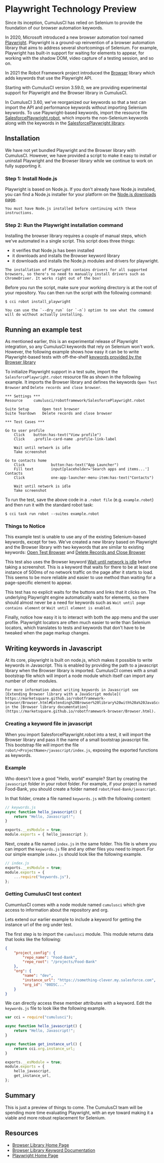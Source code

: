 # Playwright Technology Preview

Since its inception, CumulusCI has relied on Selenium to provide the
foundation of our browser automation keywords.

In 2020, Microsoft introduced a new browser automation tool named
[Playwright](https://playwright.dev/). Playwright is a ground-up
reinvention of a browser automation library that aims to address several
shortcomings of Selenium. For example, Playwright has built-in support
for waiting for elements to appear, for working with the shadow DOM,
video capture of a testing session, and so on.

In 2021 the Robot Framework project introduced the
[Browser](https://robotframework-browser.org/) library which adds
keywords that use the Playwright API.

Starting with CumulusCI version 3.59.0, we are providing experimental
support for Playwright and the Browser library in CumulusCI.

In CumulusCI 3.60, we've reorganized our keywords so that a test can
import the API and performance keywords without importing Selenium
keywords. To use Playwright-based keywords, import the resource file
[SalesforcePlaywright.robot](https://cumulusci.readthedocs.io/en/stable/Keywords.html#file-cumulusci/robotframework/SalesforcePlaywright.robot),
which imports the non-Selenium keywords along with the keywords in the
[SalesforcePlaywright
library](https://cumulusci.readthedocs.io/en/stable/Keywords.html#file-cumulusci.robotframework.SalesforcePlaywright).

## Installation

We have not yet bundled Playwright and the Browser library with
CumulusCI. However, we have provided a script to make it easy to install
or uninstall Playwright and the Browser library while we continue to
work on fully supporting it.

### Step 1: Install Node.js

Playwright is based on Node.js. If you don't already have Node.js
installed, you can find a Node.js installer for your platform on the
[Node.js downloads page](https://nodejs.org/en/download/).

```{important}
You must have Node.js installed before continuing with these
instructions.
```

### Step 2: Run the Playwright installation command

Installing the browser library requires a couple of manual steps, which
we've automated in a single script. This script does three things:

-   it verifies that Node.js has been installed
-   it downloads and installs the Browser keyword library
-   it downloads and installs the Node.js modules and drivers for
    playwright.

```{note}
The installation of Playwright contains drivers for all supported
browsers, so there's no need to manually install drivers such as
ChromeDriver. It works right out of the box!
```

Before you run the script, make sure your working directory is at the
root of your repository. You can then run the script with the following
command:

```console
$ cci robot install_playwright
```

```{tip}
You can use the `--dry_run` (or `-n`) option to see what the command
will do without actually installing.
```

## Running an example test

As mentioned earlier, this is an experimental release of Playwright
integration, so any CumulusCI keywords that rely on Selenium won't
work. However, the following example shows how easy it can be to write
Playwright-based tests with off-the-shelf [keywords provided by the
Browser
library](https://marketsquare.github.io/robotframework-browser/Browser.html)

To initialize Playwright support in a test suite, import the
`SalesforcePlaywright.robot` resource file as shown in the following
example. It imports the Browser library and defines the keywords
`Open Test Browser` and `Delete records and close browser`.

```robotframework
*** Settings ***
Resource     cumulusci/robotframework/SalesforcePlaywright.robot

Suite Setup      Open test browser
Suite Teardown   Delete records and close browser

*** Test Cases ***

Go to user profile
    Click    button:has-text("View profile")
    Click    .profile-card-name .profile-link-label

    Wait until network is idle
    Take screenshot

Go to contacts home
    Click            button:has-text("App Launcher")
    Fill text        input[placeholder='Search apps and items...']  Contacts
    Click            one-app-launcher-menu-item:has-text("Contacts")

    Wait until network is idle
    Take screenshot
```

To run the test, save the above code in a `.robot file` (e.g.
`example.robot`) and then run it with the standard robot task:

```console
$ cci task run robot --suites example.robot
```

### Things to Notice

This example test is unable to use any of the existing Selenium-based
keywords, except for two. We've created a new library based on
Playwright and the Browser library with two keywords that are similar to
existing keywords: [Open Test
Browser](https://cumulusci.readthedocs.io/en/stable/Keywords.html#SalesforcePlaywright.Open%20Test%20Browser) and
[Delete Records and Close
Browser](https://cumulusci.readthedocs.io/en/stable/Keywords.html#SalesforcePlaywright.Delete%20Records%20And%20Close%20Browser)

This test also uses the Browser keyword [Wait until network is
idle](https://marketsquare.github.io/robotframework-browser/Browser.html#Wait%20Until%20Network%20Is%20Idle)
before taking a screenshot. This is a keyword that waits for there to be
at least one instance of 500ms of no network traffic on the page after
it starts to load. This seems to be more reliable and easier to use
method than waiting for a page-specific element to appear.

This test has no explicit waits for the buttons and links that it clicks
on. The underlying Playwright engine automatically waits for elements,
so there should almost never be a need for keywords such as
`Wait until page contains element` or `Wait until element is enabled`.

Finally, notice how easy it is to interact with both the app menu and
the user profile. Playwright locators are often much easier to write
than Selenium locators, which translates to tests and keywords that
don't have to be tweaked when the page markup changes.

## Writing keywords in Javascript

At its core, playwright is built on node.js, which makes it possible
to write keywords in Javascript. This is enabled by providing the path
to a javascript library when the Browser library is
imported. CumulusCI comes with a small bootstrap file which will
import a node module which itself can import any number of other
modules.

```{tip}
For more information about writing keywords in Javascript see [Extending Browser library with a JavaScript module](
https://marketsquare.github.io/robotframework-browser/Browser.html#Extending%20Browser%20library%20with%20a%20JavaScript%20module)
in the [Browser library documentation](https://marketsquare.github.io/robotframework-browser/Browser.html).
```

### Creating a keyword file in javascript

When you import SalesforcePlaywright.robot into a test, it will import
the Browser library and pass it the name of a small bootstrap
javascript file. This bootstrap file will import the file
`robot/<ProjectName>/javascript/index.js`, exposing the exported
functions as keywords.

### Example

Who doesn't love a good "Hello, world" example? Start by creating the
`javascript` folder in your robot folder. For example, if your
project is named Food-Bank, you should create a folder named
`robot/Food-Bank/javascript`.

In that folder, create a file named `keywords.js` with the following
content:

```javascript
// keywords.js
async function hello_javascript() {
    return "Hello, Javascript!";
}

exports.__esModule = true;
module.exports = { hello_javascript };
```

Next, create a file named `index.js` in the same folder. This file
is where you can import the `keywords.js` file and any other files
you need to import. For our simple example `index.js` should look
like the following example.

```javascript
// index.js
exports.__esModule = true;
module.exports = {
    ...require("keywords.js"),
};
```

### Getting CumulusCI test context

CumumlusCI comes with a node module named `cumulusci` which give
access to information about the repository and org.

Lets extend our earlier example to include a keyword for getting the
instance url of the org under test.

The first step is to import the `cumulusci` module. This module
returns data that looks like the following:

```json
{
    "project_config": {
        "repo_name": "Food-Bank",
        "repo_root": "/projects/Food-Bank"
    },
    "org": {
        "name": "dev",
        "instance_url": "https://something-clever.my.salesforce.com",
        "org_id": "00D5C..."
    }
}
```

We can directly access these member attributes with a keyword. Edit
the `keywords.js` file to look like the following example.

```javascript
var cci = require("cumulusci");

async function hello_javascript() {
    return "Hello, Javascript!";
}

async function get_instance_url() {
    return cci.org.instance_url;
}

exports.__esModule = true;
module.exports = {
    hello_javascript,
    get_instance_url,
};
```

## Summary

This is just a preview of things to come. The CumulusCI team will be
spending more time evaluating Playwright, with an eye toward making it a
viable and more robust replacement for Selenium.

## Resources

-   [Browser Library Home Page](https://robotframework-browser.org/)
-   [Browser Library Keyword
    Documentation](https://marketsquare.github.io/robotframework-browser/Browser.html)
-   [Playwright Home Page](https://playwright.dev)

